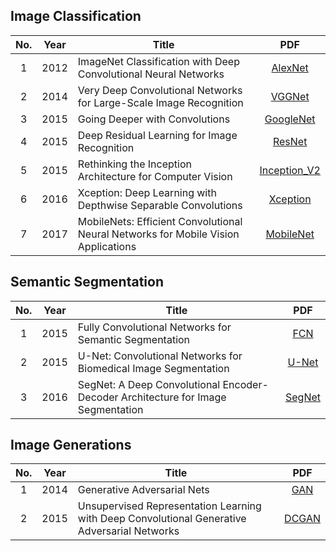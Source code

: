 ## Image Classification

No. | Year | Title | PDF
:---: | :---: | --- | :---: 
1|2012|ImageNet Classification with Deep Convolutional Neural Networks|[AlexNet](http://papers.nips.cc/paper/4824-imagenet-classification-with-deep-convolutional-neural-networks.pdf)
2|2014|Very Deep Convolutional Networks for Large-Scale Image Recognition|[VGGNet](https://arxiv.org/pdf/1409.1556.pdf)
3|2015|Going Deeper with Convolutions|[GoogleNet](https://www.cv-foundation.org/openaccess/content_cvpr_2015/papers/Szegedy_Going_Deeper_With_2015_CVPR_paper.pdf)
4|2015|Deep Residual Learning for Image Recognition|[ResNet](https://arxiv.org/pdf/1512.03385.pdf)
5|2015|Rethinking the Inception Architecture for Computer Vision|[Inception_V2](https://arxiv.org/pdf/1512.00567.pdf)
6|2016|Xception: Deep Learning with Depthwise Separable Convolutions|[Xception](https://arxiv.org/pdf/1610.02357.pdf)
7|2017|MobileNets: Efficient Convolutional Neural Networks for Mobile Vision Applications|[MobileNet](https://arxiv.org/pdf/1704.04861.pdf)

## Semantic Segmentation
No. | Year | Title | PDF
:---: | :---: | --- | :---: 
1|2015|Fully Convolutional Networks for Semantic Segmentation|[FCN](https://people.eecs.berkeley.edu/~jonlong/long_shelhamer_fcn)
2|2015|U-Net: Convolutional Networks for Biomedical Image Segmentation|[U-Net](https://arxiv.org/pdf/1505.04597.pdf)
3|2016|SegNet: A Deep Convolutional Encoder-Decoder Architecture for Image Segmentation|[SegNet](https://arxiv.org/pdf/1511.00561.pdf])

## Image Generations
No. | Year | Title | PDF
:---: | :---: | --- | :---:
1|2014|Generative Adversarial Nets|[GAN](https://arxiv.org/pdf/1406.2661.pdf)
2|2015|Unsupervised Representation Learning with Deep Convolutional Generative Adversarial Networks|[DCGAN](https://arxiv.org/pdf/1511.06434.pdf)
